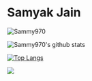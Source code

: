 # Samyak Jain

<p align="left"> <img src="https://komarev.com/ghpvc/?username=Sammy970" alt="Sammy970" /> </p>


![Sammy970's github stats](https://github-readme-stats.vercel.app/api?username=Sammy970&theme=tokyonight&show_icons=true&hide_border=true)

[![Top Langs](https://github-readme-stats.vercel.app/api/top-langs/?username=Sammy970&theme=tokyonight&hide_border=true&layout=compact)](https://github.com/anuraghazra/github-readme-stats)


![](https://img.shields.io/badge/<WORD_ON_LEFT>-<WORD_ON_RIGHT>-informational?style=flat&logo=<LOGO_NAME>&logoColor=white&color=2bbc8a)
